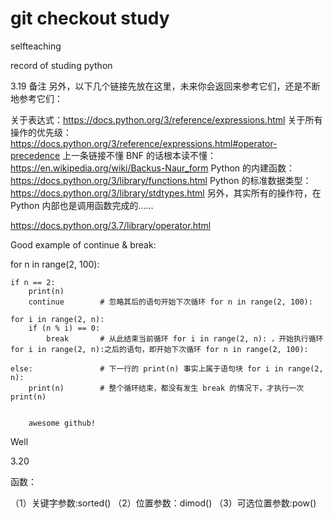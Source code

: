 # git checkout study
selfteaching

record of studing python

3.19
备注
另外，以下几个链接先放在这里，未来你会返回来参考它们，还是不断地参考它们：

关于表达式：https://docs.python.org/3/reference/expressions.html
关于所有操作的优先级：https://docs.python.org/3/reference/expressions.html#operator-precedence
上一条链接不懂 BNF 的话根本读不懂：https://en.wikipedia.org/wiki/Backus-Naur_form
Python 的内建函数：https://docs.python.org/3/library/functions.html
Python 的标准数据类型：https://docs.python.org/3/library/stdtypes.html
另外，其实所有的操作符，在 Python 内部也是调用函数完成的……

https://docs.python.org/3.7/library/operator.html

Good example of continue & break:

for n in range(2, 100):
    
    if n == 2:
        print(n)
        continue        # 忽略其后的语句开始下次循环 for n in range(2, 100):
    
    for i in range(2, n):
        if (n % i) == 0:
            break       # 从此结束当前循环 for i in range(2, n): ，开始执行循环 for i in range(2, n):之后的语句，即开始下次循环 for n in range(2, 100):
    
    else:               # 下一行的 print(n) 事实上属于语句块 for i in range(2, n):
        print(n)        # 整个循环结束，都没有发生 break 的情况下，才执行一次 print(n)
        
        
        awesome github!
        
        
Well

3.20

函数：

（1）关键字参数:sorted()
（2）位置参数：dimod()
（3）可选位置参数:pow()
        




